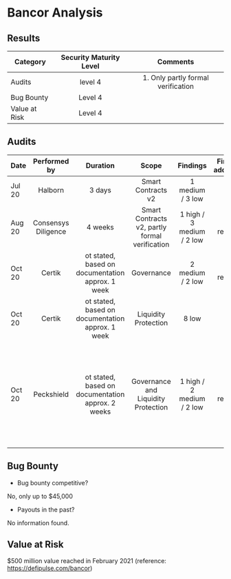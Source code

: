 # Bancor Analysis

## Results
| Category    | Security Maturity Level  | Comments    |
| ------------- |:-------------:|:-------------:|
| Audits |   level 4             |   1. Only partly formal verification       |         
| Bug Bounty |      Level 4          |           |      
| Value at Risk |    Level 4            |           |      

## Audits
| Date | Performed by  |  Duration  |  Scope |  Findings  | Findings addressed | Summary |  
| ------------- |:-------------:| :-------------:| :-------------:| :-------------:| :-------------:|:-------------:|
| Jul 20  | Halborn | 3 days | Smart Contracts v2  | 1 medium / 3 low |  |  |  
| Aug 20  |   Consensys Diligence | 4 weeks| Smart Contracts v2, partly formal verification  | 1 high / 3 medium / 2 low | All resolved |  |  
| Oct 20 | Certik |  ot stated, based on documentation approx. 1 week  | Governance  | 2 medium / 2 low | All resolved |  |  
| Oct 20 | Certik | ot stated, based on documentation approx. 1 week   | Liquidity Protection  |  8 low|  |  |  
| Oct 20 |  Peckshield | ot stated, based on documentation approx. 2 weeks   | Governance and Liquidity Protection | 1 high / 2 medium / 2 low  | All resolved | As a final precaution, we need to emphasize that smart contracts as a whole are still in an early, but exciting stage of development. |  



## Bug Bounty
 - Bug bounty competitive?

 No, only up to $45,000

 - Payouts in the past?

 No information found.

## Value at Risk
$500 million value reached in February 2021 (reference: https://defipulse.com/bancor)
